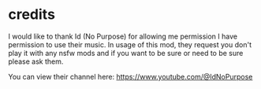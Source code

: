 # credits

I would like to thank Id (No Purpose) for allowing me permission
I have permission to use their music. In usage of this mod, they request you don't play it with any nsfw mods and if you want to be sure or need to be sure please ask them. 

You can view their channel here:
https://www.youtube.com/@IdNoPurpose
